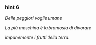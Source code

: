 ### hint 6

*Delle peggiori voglie umane*

*La più meschina è la bramosia di divorare*

*impunemente i frutti della terra.*


